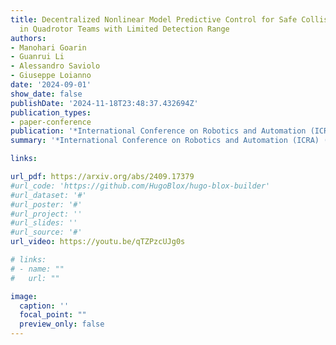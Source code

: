```yaml
---
title: Decentralized Nonlinear Model Predictive Control for Safe Collision Avoidance
  in Quadrotor Teams with Limited Detection Range
authors:
- Manohari Goarin
- Guanrui Li
- Alessandro Saviolo
- Giuseppe Loianno
date: '2024-09-01'
show_date: false
publishDate: '2024-11-18T23:48:37.432694Z'
publication_types:
- paper-conference
publication: '*International Conference on Robotics and Automation (ICRA) (under review)*'
summary: '*International Conference on Robotics and Automation (ICRA) (under review)*, 2025'

links:

url_pdf: https://arxiv.org/abs/2409.17379
#url_code: 'https://github.com/HugoBlox/hugo-blox-builder'
#url_dataset: '#'
#url_poster: '#'
#url_project: ''
#url_slides: ''
#url_source: '#'
url_video: https://youtu.be/qTZPzcUJg0s 

# links:
# - name: ""
#   url: ""

image:
  caption: ''
  focal_point: ""
  preview_only: false
---
```

